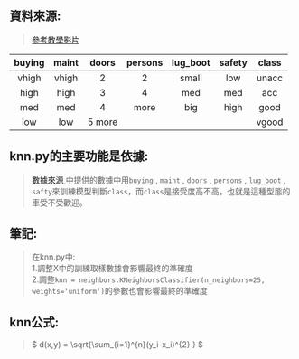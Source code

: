 ## 資料來源:  
>[ 參考教學影片 ](https://l.facebook.com/l.php?u=https%3A%2F%2Fwww.youtube.com%2Fwatch%3Fv%3DpqNCD_5r0IU%26t%3D2541s&h=AT1YTcr7H6_Uu2LU9naGenvq0kplgOsO4P8Eciijk7Xf4YakLBppeuKEXuV-F40rDBf8eV_1zWPkVoLcCU_CLOnHXawSDvXHFYV_Bbba9PW1eCtdroEJY38UKRCchpq3UF1jb99LpdIdbRk&s=1/"Title")  

| buying | maint | doors | persons | lug_boot | safety | class|
| :-----:| :----: | :----: |:----:| :----:| :----: | :----:|
| vhigh | vhigh | 2 | 2 | small | low | unacc |
| high | high | 3 | 4 | med | med | acc |
| med | med | 4 | more | big | high | good|
| low | low | 5 more | |||vgood |
## knn.py的主要功能是依據:
>[ 數據來源 ](https://archive.ics.uci.edu/ml/datasets/car+evaluation)中提供的數據中用` buying ` , ` maint ` , ` doors ` , ` persons ` , ` lug_boot ` , `safty`來訓練模型判斷` class `，而` class `是接受度高不高，也就是這種型態的車受不受歡迎。
## 筆記:  
> 在knn.py中:  
>1.調整X中的訓練取樣數據會影響最終的準確度  
>2.調整` knn = neighbors.KNeighborsClassifier(n_neighbors=25, weights='uniform') `的參數也會影響最終的準確度
## knn公式:  

> $ d(x,y) = \sqrt{\sum_{i=1}^{n}(y_i-x_i)^{2}  } $
